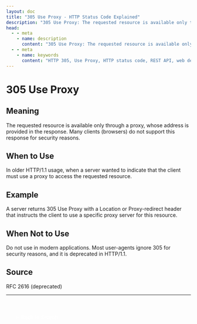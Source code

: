 ```yaml
---
layout: doc
title: "305 Use Proxy - HTTP Status Code Explained"
description: "305 Use Proxy: The requested resource is available only through a proxy, whose address is provided in the response. Many clients (browsers) do not support th..."
head:
  - - meta
    - name: description
      content: "305 Use Proxy: The requested resource is available only through a proxy, whose address is provided in the response. Many clients (browsers) do not support th..."
  - - meta
    - name: keywords
      content: "HTTP 305, Use Proxy, HTTP status code, REST API, web development"
---
```


# 305 Use Proxy

## Meaning

The requested resource is available only through a proxy, whose address is provided in the response. Many clients (browsers) do not support this response for security reasons.

## When to Use

In older HTTP/1.1 usage, when a server wanted to indicate that the client must use a proxy to access the requested resource.

## Example

A server returns 305 Use Proxy with a Location or Proxy-redirect header that instructs the client to use a specific proxy server for this resource.

## When Not to Use

Do not use in modern applications. Most user-agents ignore 305 for security reasons, and it is deprecated in HTTP/1.1.

## Source

RFC 2616 (deprecated)

---

<div style="margin-top: 40px;">
  <a href="/http-codes/" style="display: inline-block; padding: 12px 24px; background: hsl(var(--primary)); color: white; text-decoration: none; border-radius: var(--radius); font-weight: 500; transition: all 0.2s ease;">← Back to Search</a>
</div>
